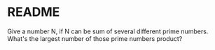 # README #

Give a number N, if N can be sum of several different prime numbers. What's the largest number of those prime numbers product?
